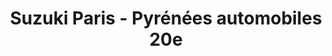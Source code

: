 ---
title: "Suzuki Paris - Pyrénées automobiles 20e"
url: /paris/suzuki-paris-pyrenees-automobiles-20e/
shop: Autowerkstatt
---